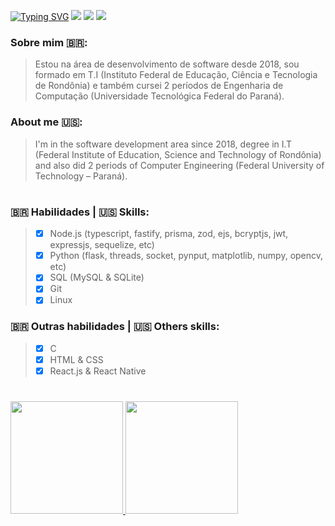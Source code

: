 [![Typing SVG](https://readme-typing-svg.herokuapp.com?font=SF+Pro&size=32&duration=4000&pause=2000&color=9A9A9A&center=true&vCenter=true&width=1012&lines=Hey%2C+welcome+to+my+profile!;Luis+Gonzaga+-+Full+Stack+Developer)](https://git.io/typing-svg)
[<img src="https://img.shields.io/badge/Telegram-2CA5E0?style=for-the-badge&logo=telegram&logoColor=white" />](https://t.me/n0_cl1ck) [<img src="https://img.shields.io/badge/Instagram-E4405F?style=for-the-badge&logo=instagram&logoColor=white" />](https://instagram.com/lu1s.gonz) [<img src="https://img.shields.io/badge/Discord-7289DA?style=for-the-badge&logo=discord&logoColor=white" />](https://discordapp.com/users/515730867172278273/)
### Sobre mim 🇧🇷:
> Estou na área de desenvolvimento de software desde 2018, sou formado em T.I (Instituto Federal de Educação, Ciência e Tecnologia de Rondônia) e também cursei 2 períodos de Engenharia de Computação (Universidade Tecnológica Federal do Paraná).
>
### About me 🇺🇸:
> I'm in the software development area since 2018, degree in I.T (Federal Institute of Education, Science and Technology of Rondônia) and also did 2 periods of Computer Engineering (Federal University of Technology – Paraná).
> 
#
### 🇧🇷 Habilidades | 🇺🇸 Skills:
> - [X] Node.js (typescript, fastify, prisma, zod, ejs, bcryptjs, jwt, expressjs, sequelize, etc)
> - [X] Python (flask, threads, socket, pynput, matplotlib, numpy, opencv, etc)
> - [X] SQL (MySQL & SQLite)
> - [X] Git
> - [X] Linux
>
### 🇧🇷 Outras habilidades | 🇺🇸 Others skills:
> - [X] C
> - [X] HTML & CSS
> - [X] React.js & React Native
#
<div align="start">
  <a href="https://github.com/AndreNeves97">
    <img height="180em" src="https://github-readme-stats.vercel.app/api?username=N0-CL1CK&show_icons=true&theme=dark&include_all_commits=true&count_private=true"/>
    <img height="180em" src="https://github-readme-stats.vercel.app/api/top-langs/?username=N0-CL1CK&layout=compact&langs_count=7&theme=dark"/>
  </a>
</div>
